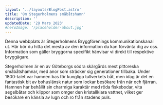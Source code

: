 ```yaml
---
layout: '../layouts/BlogPost.astro'
title: 'Om Stegerholmens småbåtshamn'
description: ''
updatedDate: '28 Mars 2023'
#heroImage: '/placeholder-about.jpg'
---
```


Denna webbplats är Stegerholmens Bryggförenings kommunikationskanal ut. Här bör du hitta det mesta av den information du kan förvänta dig av oss. Information som gäller bryggorna specifikt hänvisar vi direkt till respektive bryggägare.

Stegerholmen är en av Göteborgs södra skärgårds mest pittoreska småbåtshamnar, med anor som sträcker sig generationer tillbaka. Under 1800-talet var hamnen bas för kungliga tullverkets båt, men idag är det en fantastisk bit av bohuslänsk natur som lockar besökare från när och fjärran. Hamnen har behållit sin charmiga karaktär med röda fiskebodar, vita segelbåtar och klippor som omger den kristallklara vattnet, vilket ger besökare en känsla av lugn och ro från stadens puls.
